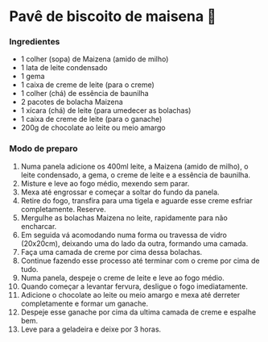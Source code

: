 # Pavê de biscoito de maisena :chocolate_bar:

### Ingredientes

- 1 colher (sopa) de Maizena (amido de milho)
- 1 lata de leite condensado
- 1 gema
- 1 caixa de creme de leite (para o creme)
- 1 colher (chá) de essência de baunilha
- 2 pacotes de bolacha Maizena
- 1 xícara (chá) de leite (para umedecer as bolachas)
- 1 caixa de creme de leite (para o ganache)
- 200g de chocolate ao leite ou meio amargo

### Modo de preparo

1. Numa panela adicione os 400ml leite, a Maizena (amido de milho), o leite condensado, a gema, o creme de leite e a essência de baunilha.
2. Misture e leve ao fogo médio, mexendo sem parar.
3. Mexa até engrossar e começar a soltar do fundo da panela.
4. Retire do fogo, transfira para uma tigela e aguarde esse creme esfriar completamente. Reserve.
5. Mergulhe as bolachas Maizena no leite, rapidamente para não encharcar.
6. Em seguida vá acomodando numa forma ou travessa de vidro (20x20cm), deixando uma do lado da outra, formando uma camada.
7. Faça uma camada de creme por cima dessa bolachas.
8. Continue fazendo esse processo até terminar com o creme por cima de tudo.
9. Numa panela, despeje o creme de leite e leve ao fogo médio.
10. Quando começar a levantar fervura, desligue o fogo imediatamente.
11. Adicione o chocolate ao leite ou meio amargo e mexa até derreter completamente e formar um ganache.
12. Despeje esse ganache por cima da ultima camada de creme e espalhe bem.
13. Leve para a geladeira e deixe por 3 horas.
